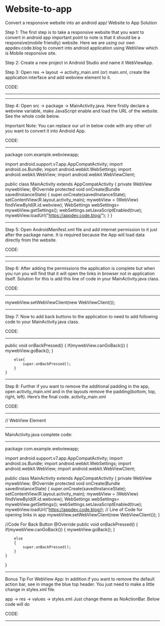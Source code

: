 # Website-to-app
Convert a responsive website into an android app/
Website to App Solution

Step 1: The first step is to take a responsive website that you want to convert in android app important point to note is that it should be a responsive(mobile friendly) website. Here we are using our own  appdev.code.blog to convert into android application using WebView which is Mobile responsive site.


Step 2: Create a new project in Android Studio and name it WebViewApp.

Step 3: Open res -> layout -> activity_main.xml (or) main.xml, create the application interface and add webview element to it.

CODE:

____________________________________________

<?xml version=”1.0″ encoding=”utf-8″?>
<RelativeLayout xmlns:android=”http://schemas.android.com/apk/res/android&#8221;
    xmlns:tools=”http://schemas.android.com/tools&#8221;
    android:id=”@+id/activity_main”
    android:layout_width=”match_parent”
    android:layout_height=”match_parent”
    android:paddingBottom=”@dimen/activity_vertical_margin”
    android:paddingLeft=”@dimen/activity_horizontal_margin”
   android:paddingRight=”@dimen/activity_horizontal_margin”
    android:paddingTop=”@dimen/activity_vertical_margin”
    tools:context=”com.example.webviewapp.MainActivity”>

<WebView
        android:id=”@+id/webview”
        android:layout_width=”match_parent”
        android:layout_height=”match_parent” />
</RelativeLayout>

____________________________________________

Step 4: Open src -> package -> MainActivity.java. Here firstly declare a webview variable, make JavaScript enable and load the URL of the website. See the whole code below.

Important Note: You can replace our url in below code with any other url you want to convert it into Android App.

CODE:

____________________________________________

package com.example.webviewapp;

import android.support.v7.app.AppCompatActivity;
import android.os.Bundle;
        import android.webkit.WebSettings;
        import android.webkit.WebView;
        import android.webkit.WebViewClient;

public class MainActivity extends AppCompatActivity {
    private WebView mywebView;
    @Override
    protected void onCreate(Bundle savedInstanceState) {
        super.onCreate(savedInstanceState);
        setContentView(R.layout.activity_main);
        mywebView = (WebView) findViewById(R.id.webview);
        WebSettings webSettings= mywebView.getSettings();
        webSettings.setJavaScriptEnabled(true);
        mywebView.loadUrl("https://appdev.code.blog/");
    }
}
____________________________________________

Step 5: Open AndroidManifest.xml file and add internet permission to it just after the package name. It is required because the App will load data directly from the website.

CODE:

____________________________________________

<uses-permission android:name=”android.permission.INTERNET”></uses-permission>

____________________________________________

Step 6: After adding the permissions the application is complete but when you run you will find that it will open the links in browser not in application itself. Solution for this is add this line of code in your MainActivity.java class.

CODE:

____________________________________________

mywebView.setWebViewClient(new WebViewClient());

____________________________________________

Step 7: Now to add back buttons to the application to need to add following code to your MainActivity.java class.

CODE:

____________________________________________

public void onBackPressed() {
        if(mywebView.canGoBack())
        {
            mywebView.goBack();
        }

        else{
            super.onBackPressed();
        }
    }

____________________________________________

Step 8: Further if you want to remove the additional padding in the app, open activity_main.xml and in the layouts remove the padding(bottom, top, right, left). Here’s the final code.
activity_main.xml

CODE:

____________________________________________

<?xml version=”1.0″ encoding=”utf-8″?>
<RelativeLayout xmlns:android=”http://schemas.android.com/apk/res/android&#8221;
    xmlns:tools=”http://schemas.android.com/tools&#8221;
    android:id=”@+id/activity_main”
    android:layout_width=”match_parent”
    android:layout_height=”match_parent”
    tools:context=”com.example.webviewapp.MainActivity”>

// WebView Element
    <WebView
        android:id=”@+id/webview”
        android:layout_width=”match_parent”
        android:layout_height=”match_parent” />
</RelativeLayout>

____________________________________________

MainActivity.java complete code:

____________________________________________

package com.example.webviewapp;

import android.support.v7.app.AppCompatActivity;
import android.os.Bundle;
import android.webkit.WebSettings;
import android.webkit.WebView;
import android.webkit.WebViewClient;

public class MainActivity extends AppCompatActivity {
    private WebView mywebView;
    @Override
    protected void onCreate(Bundle savedInstanceState) {
        super.onCreate(savedInstanceState);
        setContentView(R.layout.activity_main);
        mywebView = (WebView) findViewById(R.id.webview);
        WebSettings webSettings= mywebView.getSettings();
        webSettings.setJavaScriptEnabled(true);
        mywebView.loadUrl(“https://appdev.code.blog/);
        // Line of Code for opening links in app
        mywebView.setWebViewClient(new WebViewClient());
    }
   
//Code For Back Button
@Override
    public void onBackPressed() {
        if(mywebView.canGoBack())
        {
            mywebView.goBack();
        }

        else
        {
            super.onBackPressed();
        }
    }
}

____________________________________________

Bonus Tip For WebView App: In addition if you want to remove the default action bar, see in image the blue top header. You just need to make a little change in styles.xml file.

app -> res -> values -> styles.xml
Just change theme as NoActionBar. Below code will do

CODE:

____________________________________________

<style name=”AppTheme” parent=”Theme.AppCompat.Light.NoActionBar”>

____________________________________________

Output:
Now run the App and you will see WebView App of appdev.code.blog website. You can simply replace the url with any website url you want to convert into Android App.

Hope this is useful.
